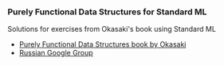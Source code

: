 ### Purely Functional Data Structures for Standard ML

Solutions for exercises from Okasaki's book using Standard ML

* [Purely Functional Data Structures book by Okasaki](http://www.amazon.co.uk/Purely-Functional-Structures-Chris-Okasaki/dp/0521663504/)
* [Russian Google Group](https://groups.google.com/forum/#!forum/okasaki-russian-study-group)
